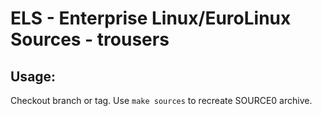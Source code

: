 # ELS - Enterprise Linux/EuroLinux Sources - trousers
 
## Usage:
  Checkout branch or tag. Use `make sources` to recreate  SOURCE0 archive.
